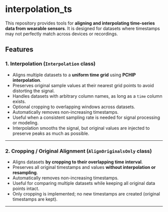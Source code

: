 # interpolation_ts

This repository provides tools for **aligning and interpolating time-series data from wearable sensors**. It is designed for datasets where timestamps may not perfectly match across devices or recordings.  

## Features

### 1. Interpolation (`Interpolation` class)
- Aligns multiple datasets to a **uniform time grid** using **PCHIP interpolation**.
- Preserves original sample values at their nearest grid points to avoid distorting the signal.
- Handles datasets with arbitrary column names, as long as a `time` column exists.
- Optional cropping to overlapping windows across datasets.
- Automatically removes non-increasing timestamps.
- Useful when a consistent sampling rate is needed for signal processing or modeling.
- Interpolation smooths the signal, but original values are injected to preserve peaks as much as possible.

---

### 2. Cropping / Original Alignment (`AlignOriginalsOnly` class)
- Aligns datasets **by cropping to their overlapping time interval**.
- Preserves all original timestamps and values **without interpolation or resampling**.
- Automatically removes non-increasing timestamps.
- Useful for comparing multiple datasets while keeping all original data points intact.
- Only cropping is implemented; no new timestamps are created (original timestamps are kept).

---
